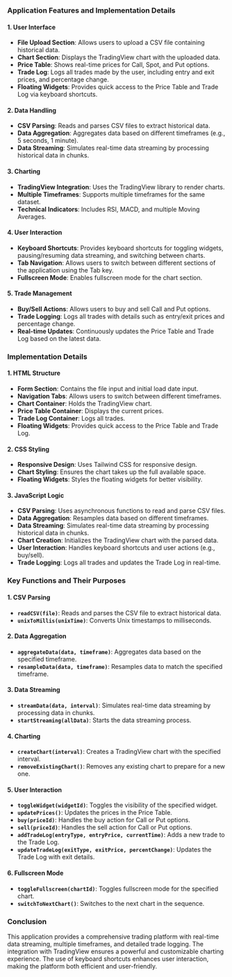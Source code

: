 ### Application Features and Implementation Details

#### **1. User Interface**
- **File Upload Section**: Allows users to upload a CSV file containing historical data.
- **Chart Section**: Displays the TradingView chart with the uploaded data.
- **Price Table**: Shows real-time prices for Call, Spot, and Put options.
- **Trade Log**: Logs all trades made by the user, including entry and exit prices, and percentage change.
- **Floating Widgets**: Provides quick access to the Price Table and Trade Log via keyboard shortcuts.

#### **2. Data Handling**
- **CSV Parsing**: Reads and parses CSV files to extract historical data.
- **Data Aggregation**: Aggregates data based on different timeframes (e.g., 5 seconds, 1 minute).
- **Data Streaming**: Simulates real-time data streaming by processing historical data in chunks.

#### **3. Charting**
- **TradingView Integration**: Uses the TradingView library to render charts.
- **Multiple Timeframes**: Supports multiple timeframes for the same dataset.
- **Technical Indicators**: Includes RSI, MACD, and multiple Moving Averages.

#### **4. User Interaction**
- **Keyboard Shortcuts**: Provides keyboard shortcuts for toggling widgets, pausing/resuming data streaming, and switching between charts.
- **Tab Navigation**: Allows users to switch between different sections of the application using the Tab key.
- **Fullscreen Mode**: Enables fullscreen mode for the chart section.

#### **5. Trade Management**
- **Buy/Sell Actions**: Allows users to buy and sell Call and Put options.
- **Trade Logging**: Logs all trades with details such as entry/exit prices and percentage change.
- **Real-time Updates**: Continuously updates the Price Table and Trade Log based on the latest data.

### Implementation Details

#### **1. HTML Structure**
- **Form Section**: Contains the file input and initial load date input.
- **Navigation Tabs**: Allows users to switch between different timeframes.
- **Chart Container**: Holds the TradingView chart.
- **Price Table Container**: Displays the current prices.
- **Trade Log Container**: Logs all trades.
- **Floating Widgets**: Provides quick access to the Price Table and Trade Log.

#### **2. CSS Styling**
- **Responsive Design**: Uses Tailwind CSS for responsive design.
- **Chart Styling**: Ensures the chart takes up the full available space.
- **Floating Widgets**: Styles the floating widgets for better visibility.

#### **3. JavaScript Logic**
- **CSV Parsing**: Uses asynchronous functions to read and parse CSV files.
- **Data Aggregation**: Resamples data based on different timeframes.
- **Data Streaming**: Simulates real-time data streaming by processing historical data in chunks.
- **Chart Creation**: Initializes the TradingView chart with the parsed data.
- **User Interaction**: Handles keyboard shortcuts and user actions (e.g., buy/sell).
- **Trade Logging**: Logs all trades and updates the Trade Log in real-time.

### Key Functions and Their Purposes

#### **1. CSV Parsing**
- **`readCSV(file)`**: Reads and parses the CSV file to extract historical data.
- **`unixToMillis(unixTime)`**: Converts Unix timestamps to milliseconds.

#### **2. Data Aggregation**
- **`aggregateData(data, timeframe)`**: Aggregates data based on the specified timeframe.
- **`resampleData(data, timeframe)`**: Resamples data to match the specified timeframe.

#### **3. Data Streaming**
- **`streamData(data, interval)`**: Simulates real-time data streaming by processing data in chunks.
- **`startStreaming(allData)`**: Starts the data streaming process.

#### **4. Charting**
- **`createChart(interval)`**: Creates a TradingView chart with the specified interval.
- **`removeExistingChart()`**: Removes any existing chart to prepare for a new one.

#### **5. User Interaction**
- **`toggleWidget(widgetId)`**: Toggles the visibility of the specified widget.
- **`updatePrices()`**: Updates the prices in the Price Table.
- **`buy(priceId)`**: Handles the buy action for Call or Put options.
- **`sell(priceId)`**: Handles the sell action for Call or Put options.
- **`addTradeLog(entryType, entryPrice, currentTime)`**: Adds a new trade to the Trade Log.
- **`updateTradeLog(exitType, exitPrice, percentChange)`**: Updates the Trade Log with exit details.

#### **6. Fullscreen Mode**
- **`toggleFullscreen(chartId)`**: Toggles fullscreen mode for the specified chart.
- **`switchToNextChart()`**: Switches to the next chart in the sequence.

### Conclusion
This application provides a comprehensive trading platform with real-time data streaming, multiple timeframes, and detailed trade logging. The integration with TradingView ensures a powerful and customizable charting experience. The use of keyboard shortcuts enhances user interaction, making the platform both efficient and user-friendly.